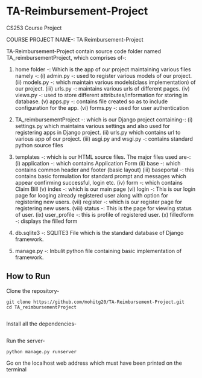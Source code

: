# TA-Reimbursement-Project

CS253 Course Project

COURSE PROJECT NAME-: TA Reimbursement-Project

TA-Reimbursement-Project contain source code folder named TA_reimbursementProject,
which comprises of-:
1. home folder -: Which is the app of our project maintaining various files namely -:
    (i) admin.py -: used to register various models of our project.
    (ii) models.py -: which maintain various models(class implementation) of our project.
    (iii) urls.py -: maintains various urls of different pages.
    (iv) views.py -: used to store different attributes/information for storing in database.
    (v) apps.py -: contains file created so as to include configuration for the app.
    (vi) forms.py -: used for user authentication

2. TA_reimbursementProject -: which is our Django project containing-:
    (i) settings.py which maintains various settings and also used for registering apps in Django project.
    (ii) urls.py which contains url to various app of our project.
    (iii) asgi.py and wsgi.py -: contains standard python source files

3. templates -: which is our HTML source files. The major files used are-:
    (i) application -: which contains Application Form
    (ii) base -: which contains common header and footer (basic layout)
    (iii) baseportal -: this contains basic formulation for standard prompt and messages which appear confirming successful, login etc.
    (iv) form -: which contains Claim Bill
    (v) index -: which is our main page
    (vi) login -: This is our login page for looging already registered user along with option for registering new users.
    (vii) register -: which is our register page for registering new users.
    (viii) status -: This is the page for viewing status of user.
    (ix) user_profile -: this is profile of registered user.
    (x) filledform -: displays the filled form

4. db.sqlite3 -: SQLITE3 File which is the standard database of Django framework.

5. manage.py -: Inbulit python file containing basic implementation of framework.

## How to Run 
Clone the repository-
```
git clone https://github.com/mohitg20/TA-Reimbursement-Project.git
cd TA_reimbursementProject
```
```
```
Install all the dependencies-
```
```
Run the server-
```
python manage.py runserver
```
Go on the localhost web address which must have been printed on the terminal
